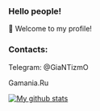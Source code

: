 <!--
# ⚠️ Maybe the owner of this profile is dead.

Hi people! 

The world is on the brink of nuclear war and my country is actively forcing citizens to go to war.
On the 30th September 2022, something terrible might happen, so I'm not sure if I'll come back here next time. If after some time you read this text, then I envy you, because you somehow survived, for us this is an exorbitant preference. Thank you and good luck to live, 
I hope the world will become cleaner.

"Everything that is not done is done for the better"

Khartumov Alikhan, 05/24/1999
 
### I hope I survive and delete this ridiculous statement ;)
-->

### Hello people!
🔭 Welcome to my profile!
### Contacts:
Telegram: @GiaNTizmO

Gamania.Ru

[![My github stats](https://github-readme-stats.vercel.app/api?username=GiaNTizmO&count_private=true&bg_color=fff&text_color=0A2540&title_color=635BFF&hide=stars&custom_title=GitHub%20Stats)](https://github.com/naveed-ahmad)

<!--
**GiaNTizmO/GiaNTizmO** is a ✨ _special_ ✨ repository because its `README.md` (this file) appears on your GitHub profile.

Here are some ideas to get you started:

- 🔭 I’m currently working on ...
- 🌱 I’m currently learning ...
- 👯 I’m looking to collaborate on ...
- 🤔 I’m looking for help with ...
- 💬 Ask me about ...
- 📫 How to reach me: ...
- 😄 Pronouns: ...
- ⚡ Fun fact: ...
-->
